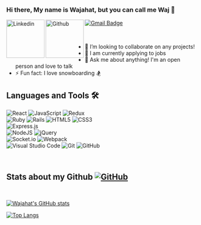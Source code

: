 ### Hi there, My name is Wajahat, but you can call me Waj 👋
<a href="https://www.linkedin.com/in/wajahat-shoukat-3397a9143/">
  <img align="left" alt="Linkedin" width="100px" src="https://img.shields.io/badge/linkedin-%230077B5.svg?style=for-the-badge&logo=linkedin&logoColor=white" />
</a>

<a href="https://github.com/waj919">
  <img align="left" alt="Github" width="100px" src="https://img.shields.io/badge/github-%23121011.svg?style=for-the-badge&logo=github&logoColor=white" />
</a>

[![Gmail Badge](https://img.shields.io/badge/-wajahatshoukat@gmail.com-c14438?style=flat-square&logo=Gmail&logoColor=white&link=mailto:wajahatshoukat@gmail.com)](mailto:wajahatshoukat@gmail.com)

<br/>

- 👯 I’m looking to collaborate on any projects! 
- 🤔 I am currently applying to jobs
- 💬 Ask me about anything! I'm an open person and love to talk
- ⚡ Fun fact: I love snowboarding :snowboarder:

## Languages and Tools 🛠️

![React](https://img.shields.io/badge/react-%2320232a.svg?style=for-the-badge&logo=react&logoColor=%2361DAFB)
![JavaScript](https://img.shields.io/badge/javascript-%23323330.svg?style=for-the-badge&logo=javascript&logoColor=%23F7DF1E)
![Redux](https://img.shields.io/badge/redux-%23593d88.svg?style=for-the-badge&logo=redux&logoColor=white)
<br/>
![Ruby](https://img.shields.io/badge/ruby-%23CC342D.svg?style=for-the-badge&logo=ruby&logoColor=white)
![Rails](https://img.shields.io/badge/rails-%23CC0000.svg?style=for-the-badge&logo=ruby-on-rails&logoColor=white)
![HTML5](https://img.shields.io/badge/html5-%23E34F26.svg?style=for-the-badge&logo=html5&logoColor=white)
![CSS3](https://img.shields.io/badge/css3-%231572B6.svg?style=for-the-badge&logo=css3&logoColor=white)
<br/>
![Express.js](https://img.shields.io/badge/express.js-%23404d59.svg?style=for-the-badge&logo=express&logoColor=%2361DAFB)	
![NodeJS](https://img.shields.io/badge/node.js-6DA55F?style=for-the-badge&logo=node.js&logoColor=white)
![jQuery](https://img.shields.io/badge/jquery-%230769AD.svg?style=for-the-badge&logo=jquery&logoColor=white)
<br/>
![Socket.io](https://img.shields.io/badge/Socket.io-black?style=for-the-badge&logo=socket.io&badgeColor=010101)
![Webpack](https://img.shields.io/badge/webpack-%238DD6F9.svg?style=for-the-badge&logo=webpack&logoColor=black)
<br/>
![Visual Studio Code](https://img.shields.io/badge/Visual%20Studio%20Code-0078d7.svg?style=for-the-badge&logo=visual-studio-code&logoColor=white)
![Git](https://img.shields.io/badge/git-%23F05033.svg?style=for-the-badge&logo=git&logoColor=white)
![GitHub](https://img.shields.io/badge/github-%23121011.svg?style=for-the-badge&logo=github&logoColor=white)

<br/> 

## Stats about my Github  [![GitHub](https://img.shields.io/badge/--181717?logo=github&logoColor=ffffff)](https://github.com/waj919)

<br/>


  
[![Wajahat's GitHub stats](https://github-readme-stats.vercel.app/api?username=waj919&theme=react&show_icons=true)](https://github.com/waj919) 
  
[![Top Langs](https://github-readme-stats.vercel.app/api/top-langs/?username=waj919&layout=compact)](https://github.com/waj919)
  
